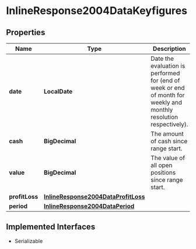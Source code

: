 

# InlineResponse2004DataKeyfigures


## Properties

Name | Type | Description | Notes
------------ | ------------- | ------------- | -------------
**date** | **LocalDate** | Date the evaluation is performed for (end of week or end of month for weekly and monthly resolution respectively). |  [optional]
**cash** | **BigDecimal** | The amount of cash since range start. |  [optional]
**value** | **BigDecimal** | The value of all open positions since range start. |  [optional]
**profitLoss** | [**InlineResponse2004DataProfitLoss**](InlineResponse2004DataProfitLoss.md) |  |  [optional]
**period** | [**InlineResponse2004DataPeriod**](InlineResponse2004DataPeriod.md) |  |  [optional]


## Implemented Interfaces

* Serializable


